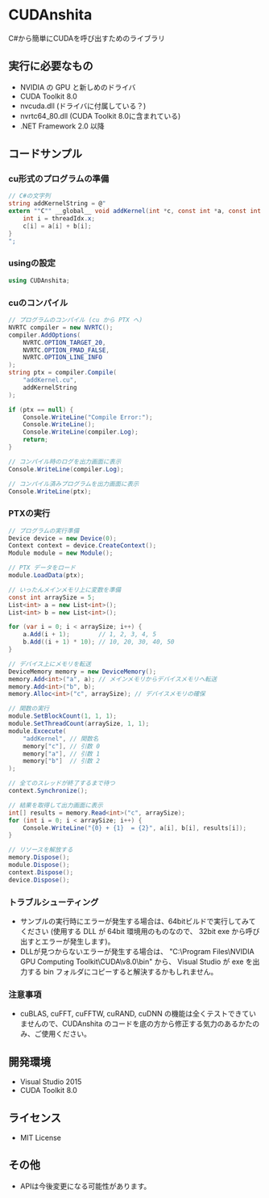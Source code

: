 # CUDAnshita
C#から簡単にCUDAを呼び出すためのライブラリ

## 実行に必要なもの
* NVIDIA の GPU と新しめのドライバ
* CUDA Toolkit 8.0
 * nvcuda.dll (ドライバに付属している？)
 * nvrtc64_80.dll (CUDA Toolkit 8.0に含まれている)
* .NET Framework 2.0 以降

## コードサンプル
### cu形式のプログラムの準備
```cs
// C#の文字列
string addKernelString = @"
extern ""C"" __global__ void addKernel(int *c, const int *a, const int *b) {
	int i = threadIdx.x;
	c[i] = a[i] + b[i];
}
";
```

### usingの設定
```cs
using CUDAnshita;
```

### cuのコンパイル
```cs
// プログラムのコンパイル (cu から PTX へ)
NVRTC compiler = new NVRTC();
compiler.AddOptions(
	NVRTC.OPTION_TARGET_20,
	NVRTC.OPTION_FMAD_FALSE,
	NVRTC.OPTION_LINE_INFO
);
string ptx = compiler.Compile(
	"addKernel.cu",
	addKernelString
);

if (ptx == null) {
	Console.WriteLine("Compile Error:");
	Console.WriteLine();
	Console.WriteLine(compiler.Log);
	return;
}

// コンパイル時のログを出力画面に表示
Console.WriteLine(compiler.Log);

// コンパイル済みプログラムを出力画面に表示
Console.WriteLine(ptx);
```

### PTXの実行
```cs
// プログラムの実行準備
Device device = new Device(0);
Context context = device.CreateContext();
Module module = new Module();

// PTX データをロード
module.LoadData(ptx);

// いったんメインメモリ上に変数を準備
const int arraySize = 5;
List<int> a = new List<int>();
List<int> b = new List<int>();

for (var i = 0; i < arraySize; i++) {
	a.Add(i + 1);        // 1, 2, 3, 4, 5
	b.Add((i + 1) * 10); // 10, 20, 30, 40, 50
}

// デバイス上にメモリを転送
DeviceMemory memory = new DeviceMemory();
memory.Add<int>("a", a); // メインメモリからデバイスメモリへ転送
memory.Add<int>("b", b);
memory.Alloc<int>("c", arraySize); // デバイスメモリの確保

// 関数の実行
module.SetBlockCount(1, 1, 1);
module.SetThreadCount(arraySize, 1, 1);
module.Excecute(
	"addKernel", // 関数名
	memory["c"], // 引数 0
	memory["a"], // 引数 1
	memory["b"]  // 引数 2
);

// 全てのスレッドが終了するまで待つ
context.Synchronize();

// 結果を取得して出力画面に表示
int[] results = memory.Read<int>("c", arraySize);
for (int i = 0; i < arraySize; i++) {
	Console.WriteLine("{0} + {1}  = {2}", a[i], b[i], results[i]);
}

// リソースを解放する
memory.Dispose();
module.Dispose();
context.Dispose();
device.Dispose();
```

### トラブルシューティング
* サンプルの実行時にエラーが発生する場合は、64bitビルドで実行してみてください (使用する DLL が 64bit 環境用のものなので、 32bit exe から呼び出すとエラーが発生します)。
* DLLが見つからないエラーが発生する場合は、 "C:\Program Files\NVIDIA GPU Computing Toolkit\CUDA\v8.0\bin" から、 Visual Studio が exe を出力する bin フォルダにコピーすると解決するかもしれません。

### 注意事項
* cuBLAS, cuFFT, cuFFTW, cuRAND, cuDNN の機能は全くテストできていませんので、CUDAnshita のコードを底の方から修正する気力のあるかたのみ、ご使用ください。

## 開発環境
* Visual Studio 2015
* CUDA Toolkit 8.0

## ライセンス
* MIT License

## その他
* APIは今後変更になる可能性があります。
